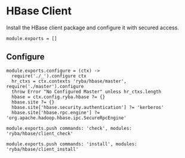 
# HBase Client

Install the HBase client package and configure it with secured access.

    module.exports = []

## Configure

    module.exports.configure = (ctx) ->
      require('./_').configure ctx
      hr_ctxs = ctx.contexts 'ryba/hbase/master', require('./master').configure
      throw Error "No Configured Master" unless hr_ctxs.length
      hbase = ctx.config.ryba.hbase ?= {}
      hbase.site ?= {}
      hbase.site['hbase.security.authentication'] ?= 'kerberos'
      hbase.site['hbase.rpc.engine'] ?= 'org.apache.hadoop.hbase.ipc.SecureRpcEngine'

    module.exports.push commands: 'check', modules: 'ryba/hbase/client_check'

    module.exports.push commands: 'install', modules: 'ryba/hbase/client_install'
